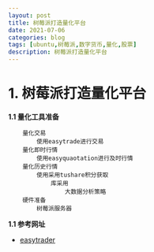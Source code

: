 ```yaml
---
layout: post
title: 树莓派打造量化平台
date: 2021-07-06
categories: blog
tags: [ubuntu,树莓派,数字货币,量化,股票]
description: 树莓派打造量化平台
---
```


# 1. 树莓派打造量化平台 #

**1.1 量化工具准备**
	
		量化交易 
			使用easytrade进行交易
		量化即时行情
			使用easyquaotation进行及时行情
		量化历史行情
			使用采用tushare积分获取
				库采用
					大数据分析策略
		硬件准备
			树莓派服务器
		

**1.1 参考网址**
	
* [easytrader][easytraderurl]

[easytraderurl]: https://www.abcfund.cn/indice/home.php